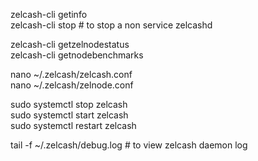 zelcash-cli getinfo  
zelcash-cli stop # to stop a non service zelcashd  

zelcash-cli getzelnodestatus  
zelcash-cli getnodebenchmarks  

nano ~/.zelcash/zelcash.conf  
nano ~/.zelcash/zelnode.conf  

sudo systemctl stop zelcash  
sudo systemctl start zelcash  
sudo systemctl restart zelcash  

tail -f ~/.zelcash/debug.log # to view zelcash daemon log
